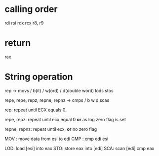 # calling order
rdi
rsi
rdx
rcx
r8, r9

# return
rax

# String operation
 rep -> movs / b(it) / w(ord) / d(double word) 
        lods
        stos
 
 repe,
 repe, repz,
 repne, repnz ->    cmps / b w d
                    scas 
                    
rep:            repeat until ECX equals 0.

repe, repz:     repeat until ecx equal 0 
                __or__ as log zero flag is set
             
repne, repnz:   repeat until ecx,
                __or__ no zero flag
                
MOV : move data from esi to edi
CMP : cmp edi esi

LOD: load [esi] into eax
STO: store eax into [edi]
SCA: scan [edi] cmp eax